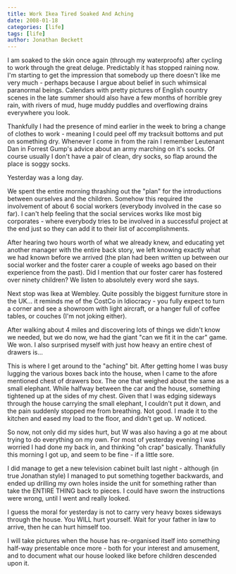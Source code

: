 ```yaml
---
title: Work Ikea Tired Soaked And Aching
date: 2008-01-18
categories: [life]
tags: [life]
author: Jonathan Beckett
---
```


I am soaked to the skin once again (through my waterproofs) after cycling to work through the great deluge. Predictably it has stopped raining now. I'm starting to get the impression that somebody up there doesn't like me very much - perhaps because I argue about belief in such whimsical paranormal beings. Calendars with pretty pictures of English country scenes in the late summer should also have a few months of horrible grey rain, with rivers of mud, huge muddy puddles and overflowing drains everywhere you look.

Thankfully I had the presence of mind earlier in the week to bring a change of clothes to work - meaning I could peel off my tracksuit bottoms and put on something dry. Whenever I come in from the rain I remember Leutenant Dan in Forrest Gump's advice about an army marching on it's socks. Of course usually I don't have a pair of clean, dry socks, so flap around the place is soggy socks.

Yesterday was a long day.

We spent the entire morning thrashing out the "plan" for the introductions between ourselves and the children. Somehow this required the involvement of about 6 social workers (everybody involved in the case so far). I can't help feeling that the social services works like most big corporates - where everybody tries to be involved in a successful project at the end just so they can add it to their list of accomplishments.

After hearing two hours worth of what we already knew, and educating yet another manager with the entire back story, we left knowing exactly what we had known before we arrived (the plan had been written up between our social worker and the foster carer a couple of weeks ago based on their experience from the past). Did I mention that our foster carer has fostered over ninety children? We listen to absolutely every word she says.

Next stop was Ikea at Wembley. Quite possibly the biggest furniture store in the UK... it reminds me of the CostCo in Idiocracy - you fully expect to turn a corner and see a showroom with light aircraft, or a hanger full of coffee tables, or couches (I'm not joking either).

After walking about 4 miles and discovering lots of things we didn't know we needed, but we do now, we had the giant "can we fit it in the car" game. We won. I also surprised myself with just how heavy an entire chest of drawers is...

This is where I get around to the "aching" bit. After getting home I was busy lugging the various boxes back into the house, when I came to the afore mentioned chest of drawers box. The one that weighed about the same as a small elephant. While halfway between the car and the house, something tightened up at the sides of my chest. Given that I was edging sideways through the house carrying the small elephant, I couldn't put it down, and the pain suddenly stopped me from breathing. Not good. I made it to the kitchen and eased my load to the floor, and didn't get up. W noticed.

So now, not only did my sides hurt, but W was also having a go at me about trying to do everything on my own. For most of yesterday evening I was worried I had done my back in, and thinking "oh crap" basically. Thankfully this morning I got up, and seem to be fine - if a little sore.

I did manage to get a new television cabinet built last night - although (in true Jonathan style) I managed to put something together backwards, and ended up drilling my own holes inside the unit for something rather than take the ENTIRE THING back to pieces. I could have sworn the instructions were wrong, until I went and really looked.

I guess the moral for yesterday is not to carry very heavy boxes sideways through the house. You WILL hurt yourself. Wait for your father in law to arrive, then he can hurt himself too.

I will take pictures when the house has re-organised itself into something half-way presentable once more - both for your interest and amusement, and to document what our house looked like before children descended upon it.